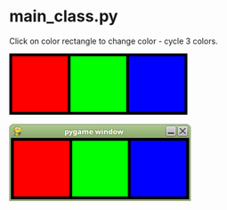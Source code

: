 # main_class.py

Click on color rectangle to change color - cycle 3 colors.

![#1](imgs/pygame-multicolor-buttons-0.png?raw=true)   

![#2](imgs/pygame-multicolor-buttons-1.png?raw=true)

